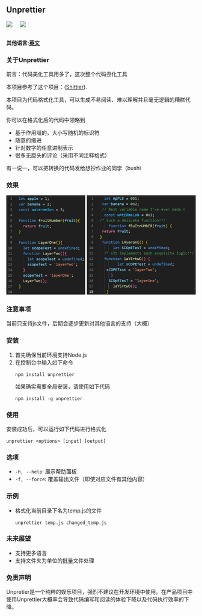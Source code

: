 ## Unprettier
<div style="display:flex">
  <img style="margin-right:20px" src="https://img.shields.io/badge/license-MIT-green"></img>
  <img src="https://img.shields.io/badge/author-shishikami-blue"></img>
</div>

</br>

**其他语言:[英文](README.md)**

### 关于Unprettier
前言：代码美化工具用多了，这次整个代码丑化工具

本项目参考了这个项目：([Shittier](https://github.com/rohitdhas/shittier)).

本项目为代码格式化工具，可以生成不易阅读、难以理解并且毫无逻辑的糟糕代码。

你可以在格式化后的代码中领略到
- 基于作用域的，大小写随机的标识符
- 随意的缩进
- 针对数字的任意进制表示
- 很多无厘头的评论（采用不同注释格式）

有一说一，可以把转换的代码发给想抄作业的同学（bushi

### 效果
![Before and After](./public/effect.png)

### 注意事项
当前只支持js文件，后期会逐步更新对其他语言的支持（大概）

### 安装
1. 首先确保当前环境支持Node.js
2. 在控制台中输入如下命令
   ```shell
   npm install unprettier
   ```
   如果确实需要全局安装，请使用如下代码
   ```shell
   npm install -g unprettier
   ```

### 使用
安装成功后，可以运行如下代码进行格式化
```
unprettier <options> [input] [output]
```

### 选项
- `-h, --help`: 展示帮助面板
- `-f, --force`: 覆盖输出文件（即使对应文件有其他内容）

### 示例
- 格式化当前目录下名为temp.js的文件
  ```
  unprettier temp.js changed_temp.js
  ```

### 未来展望
- 支持更多语言
- 支持文件夹为单位的批量文件处理

### 免责声明
Unpretier是一个纯粹的娱乐项目，强烈不建议在开发环境中使用。在产品项目中使用Unprettier大概率会导致代码编写和阅读的体验下降以及代码执行效率的下降。